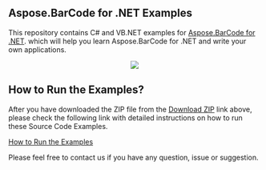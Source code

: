 ## Aspose.BarCode for .NET Examples

This repository contains C# and VB.NET examples for [Aspose.BarCode for .NET](http://www.aspose.com/products/barcode/net). which will help you learn Aspose.BarCode for .NET and write your own applications.

<p align="center">
  <a title="Download complete Aspose.BarCode for .NET source code" href="https://github.com/asposebarcode/Aspose_BarCode_NET/archive/master.zip">
	<img src="https://raw.github.com/AsposeExamples/java-examples-dashboard/master/images/downloadZip-Button-Large.png" />
  </a>
</p>

## How to Run the Examples?


After you have downloaded the ZIP file from the [Download ZIP](https://github.com/asposebarcode/Aspose_BarCode_NET/archive/master.zip) link above, please check the following link with detailed instructions on how to run these Source Code Examples.

[How to Run the Examples](https://docs.aspose.com//display/barcodenet/How+to+Run+the+Examples)

Please feel free to contact us if you have any question, issue or suggestion.